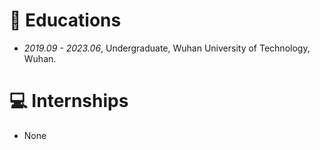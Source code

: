
# 📖 Educations
- *2019.09 - 2023.06*, Undergraduate, Wuhan University of Technology, Wuhan.

# 💻 Internships
- None